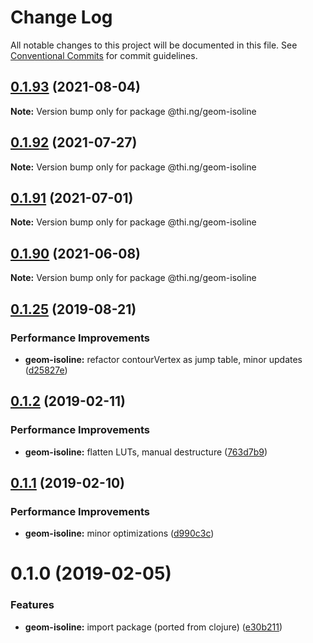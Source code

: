 # Change Log

All notable changes to this project will be documented in this file.
See [Conventional Commits](https://conventionalcommits.org) for commit guidelines.

## [0.1.93](https://github.com/thi-ng/umbrella/compare/@thi.ng/geom-isoline@0.1.92...@thi.ng/geom-isoline@0.1.93) (2021-08-04)

**Note:** Version bump only for package @thi.ng/geom-isoline





## [0.1.92](https://github.com/thi-ng/umbrella/compare/@thi.ng/geom-isoline@0.1.91...@thi.ng/geom-isoline@0.1.92) (2021-07-27)

**Note:** Version bump only for package @thi.ng/geom-isoline





## [0.1.91](https://github.com/thi-ng/umbrella/compare/@thi.ng/geom-isoline@0.1.90...@thi.ng/geom-isoline@0.1.91) (2021-07-01)

**Note:** Version bump only for package @thi.ng/geom-isoline





## [0.1.90](https://github.com/thi-ng/umbrella/compare/@thi.ng/geom-isoline@0.1.89...@thi.ng/geom-isoline@0.1.90) (2021-06-08)

**Note:** Version bump only for package @thi.ng/geom-isoline





## [0.1.25](https://github.com/thi-ng/umbrella/compare/@thi.ng/geom-isoline@0.1.24...@thi.ng/geom-isoline@0.1.25) (2019-08-21)

### Performance Improvements

* **geom-isoline:** refactor contourVertex as jump table, minor updates ([d25827e](https://github.com/thi-ng/umbrella/commit/d25827e))

## [0.1.2](https://github.com/thi-ng/umbrella/compare/@thi.ng/geom-isoline@0.1.1...@thi.ng/geom-isoline@0.1.2) (2019-02-11)

### Performance Improvements

* **geom-isoline:** flatten LUTs, manual destructure ([763d7b9](https://github.com/thi-ng/umbrella/commit/763d7b9))

## [0.1.1](https://github.com/thi-ng/umbrella/compare/@thi.ng/geom-isoline@0.1.0...@thi.ng/geom-isoline@0.1.1) (2019-02-10)

### Performance Improvements

* **geom-isoline:** minor optimizations ([d990c3c](https://github.com/thi-ng/umbrella/commit/d990c3c))

# 0.1.0 (2019-02-05)

### Features

* **geom-isoline:** import package (ported from clojure) ([e30b211](https://github.com/thi-ng/umbrella/commit/e30b211))
